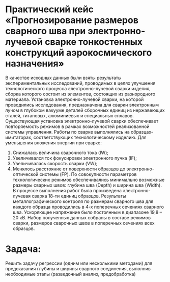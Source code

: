 # Практический кейс «Прогнозирование размеров сварного шва при электронно-лучевой сварке тонкостенных конструкций аэрокосмического назначения»

В качестве исходных данных были взяты результаты экспериментальных
исследований, проводимых в целях улучшения технологического процесса
электронно-лучевой сварки изделия, сборка которого состоит из элементов,
состоящих из разнородного материала.
Установка электронно-лучевой сварки, на которой проводились
исследования, предназначена для сварки электронным лучом в глубоком вакууме
деталей сборочных единиц из нержавеющих сталей, титановых, алюминиевых
и специальных сплавов.
Существующая установка электронно-лучевой сварки обеспечивает
повторяемость режимов в рамках возможностей реализованной системы
управления. Работы по сварке выполнялись на образцах-имитаторах,
соответствующих технологическому изделию.
Для уменьшения вложения энергии при сварке:
1. Снижалась величина сварочного тока (IW);
2. Увеличивался ток фокусировки электронного пучка (IF);
3. Увеличивалась скорость сварки (VW);
4. Менялось расстояние от поверхности образцов до электронно-оптической
системы (FP).
По совокупности параметров технологических режимов обеспечивались
минимально возможные размеры сварных швов: глубина шва (Depth) и ширина
шва (Width).
В процессе выполнения работ была произведена электронно-лучевая сварка
18-ти единиц образцов. Результаты металлографического контроля
по размерам сварного шва для каждого образца проводились в 4-х поперечных
сечениях сварного шва. Ускоряющее напряжение было постоянным в диапазоне
19,8 – 20 кВ. Набор полученных данных собраны в составе режимов сварки,
размеров сварочных швов в поперечных сечениях всех образцов.

# Задача:
Решить задачу регрессии (одним или несколькими методами)
для предсказания глубины и ширины сварного соединения, выполнив
необходимые этапы (разведочный анализ, предобработка)